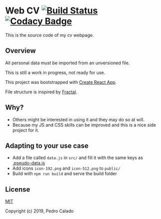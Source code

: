 # Web CV [![Build Status](https://travis-ci.org/pdcalado/webcv.svg?branch=master)](https://travis-ci.org/pdcalado/webcv) [![Codacy Badge](https://api.codacy.com/project/badge/Grade/2d321ff43b6c4047a1229f1d0dea794a)](https://www.codacy.com/app/pdcalado/webcv?utm_source=github.com&amp;utm_medium=referral&amp;utm_content=pdcalado/webcv&amp;utm_campaign=Badge_Grade)

This is the source code of my cv webpage.

## Overview

All personal data must be imported from an unversioned file.

This is still a work in progress, not ready for use.

This project was bootstrapped with [Create React App](https://github.com/facebookincubator/create-react-app).

File structure is inspired by [Fractal](https://hackernoon.com/fractal-a-react-app-structure-for-infinite-scale-4dab943092af).

## Why?

* Others might be interested in using it and they may do so at will.
* Because my JS and CSS skills can be improved and this is a nice side project for it.

## Adapting to your use case

* Add a file called `data.js` in `src/` and fill it with the same keys as [.pseudo-data.js](.pseudo-data.js)
* Add icons `icon-192.png` and `icon-512.png` to `public/`
* Build with `npm run build` and serve the build folder

## License

[MIT](http://opensource.org/licenses/MIT)

Copyright (c) 2019, Pedro Calado
